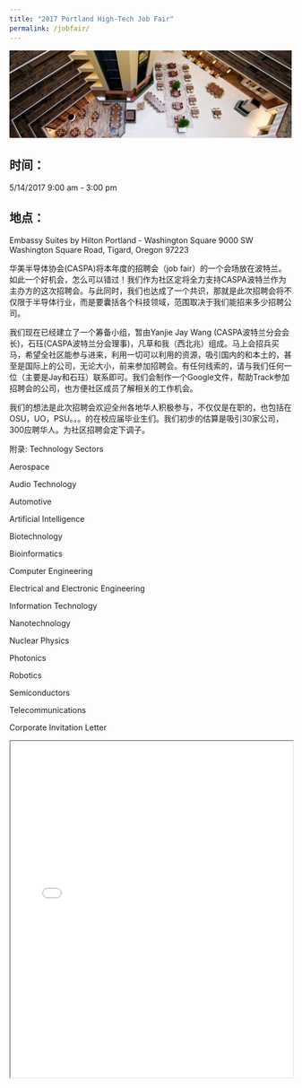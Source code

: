 ```yaml
---
title: "2017 Portland High-Tech Job Fair"
permalink: /jobfair/
---
```

<p><img src="/assets/images/activities/embassysuite.jpg"></p>

## 时间：

5/14/2017 9:00 am - 3:00 pm

## 地点：

Embassy Suites by Hilton Portland - Washington Square
9000 SW Washington Square Road, Tigard, Oregon 97223

华美半导体协会(CASPA)将本年度的招聘会（job fair）的一个会场放在波特兰。如此一个好机会，怎么可以错过！我们作为社区定将全力支持CASPA波特兰作为主办方的这次招聘会。与此同时，我们也达成了一个共识，那就是此次招聘会将不仅限于半导体行业，而是要囊括各个科技领域，范围取决于我们能招来多少招聘公司。

我们现在已经建立了一个筹备小组，暂由Yanjie Jay Wang (CASPA波特兰分会会长)，石珏(CASPA波特兰分会理事)，凡草和我（西北兆）组成。马上会招兵买马，希望全社区能参与进来，利用一切可以利用的资源，吸引国内的和本土的，甚至是国际上的公司，无论大小，前来参加招聘会。有任何线索的，请与我们任何一位（主要是Jay和石珏）联系即可。我们会制作一个Google文件，帮助Track参加招聘会的公司，也方便社区成员了解相关的工作机会。

我们的想法是此次招聘会欢迎全州各地华人积极参与，不仅仅是在职的，也包括在OSU，UO，PSU。。。的在校应届毕业生们。我们初步的估算是吸引30家公司，300应聘华人。为社区招聘会定下调子。

附录: Technology Sectors

<p>Aerospace</p>
<p>Audio Technology</p>
<p>Automotive</p>
<p>Artificial Intelligence</p>
<p>Biotechnology</p>
<p>Bioinformatics</p>
<p>Computer Engineering</p>
<p>Electrical and Electronic Engineering</p>
<p>Information Technology</p>
<p>Nanotechnology</p>
<p>Nuclear Physics</p>
<p>Photonics</p>
<p>Robotics</p>
<p>Semiconductors</p>
<p>Telecommunications</p>

Corporate Invitation Letter
<iframe src="{{ site.url }}/assets/pdf/2017_CASPA_OCC_Job_Fair_V1.pdf" style="width: 100%; height: 600px"></iframe>
